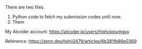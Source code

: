 There are two files.
1. Python code to fetch my submission codes until now.
2. Them

My Atcoder account: https://atcoder.jp/users/hiphopoumguy

Reference: https://zenn.dev/tishii2479/articles/6b381fb86e0369 

